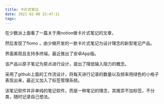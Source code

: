 ```yaml
---
title: 卡片式笔记
date: 2021-02-08 15:47:11
tags:
---
```


在少数派上面看了一篇关于用notion做卡片式笔记的文章，

然后发现了flomo ，由少楠开发的一款卡片式笔记为设计理念的新型笔记产品。

界面美观且支持多终端，最近推出了安卓App版。

该产品以原子笔记为原点进行设计，提出了降低输入阻力的概念。

采用了github上面的工作流设计，将每天进行记录的数量以及频率用绿色的小格子表现出来，最近又加入了标签管理系统。

该笔记软件并非单纯的笔记软件，而是一种笔记的理念，其推崇不加标签，不分类，随时记录自己想法。
